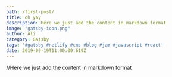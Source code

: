 ```yaml
---
path: /first-post/
title: oh yay 
description: Here we just add the content in markdown format
image: "gatsby-icon.png"
author: Ali
category: Gatsby
tags: '#gatsby #netlify #cms #blog #jam #javascript #react'
date: 2019-09-19T11:00:00.619Z
---
```



//Here we just add the content in markdown format